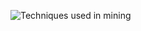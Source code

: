 
![Techniques used in mining](https://user-images.githubusercontent.com/124640512/218196305-35a1d082-a806-4224-9174-e34c0d007878.png)
